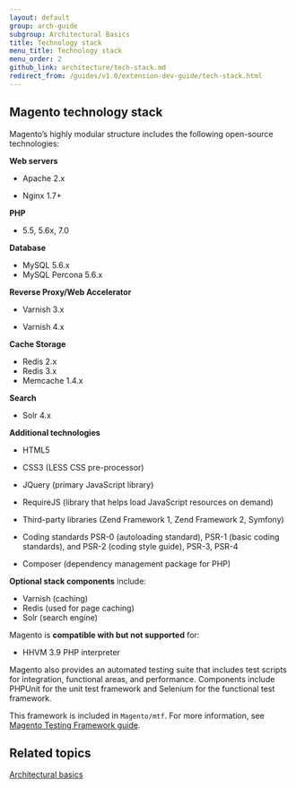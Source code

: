 ```yaml
---
layout: default
group: arch-guide
subgroup: Architectural Basics
title: Technology stack
menu_title: Technology stack
menu_order: 2
github_link: architecture/tech-stack.md
redirect_from: /guides/v1.0/extension-dev-guide/tech-stack.html
---
```

<h2>Magento technology stack</h2>

Magento’s highly modular structure includes the following open-source technologies:



<b>Web servers</b>

* Apache 2.x

* Nginx 1.7+


<b>PHP</b>

*  5.5, 5.6x, 7.0

<b>Database</b>

* MySQL 5.6.x
* MySQL Percona 5.6.x

<b>Reverse Proxy/Web Accelerator</b>

* Varnish 3.x

* Varnish 4.x


<b>Cache Storage</b>

* Redis 2.x
* Redis 3.x
* Memcache 1.4.x




<b>Search</b>

* Solr 4.x


<b>Additional technologies</b>



* HTML5

* CSS3 (LESS CSS pre-processor)

* JQuery (primary JavaScript library)

* RequireJS (library that helps load JavaScript resources on demand)
* Third-party libraries (Zend Framework 1, Zend Framework 2, Symfony)

* Coding standards PSR-0 (autoloading standard), PSR-1 (basic coding standards), and PSR-2 (coding style guide), PSR-3, PSR-4


* Composer (dependency management package for PHP) 




<b>Optional stack components</b> include:

* Varnish (caching)
* Redis (used for page caching)
* Solr (search engine)

Magento is <b>compatible with but not supported</b> for:

* HHVM 3.9 PHP interpreter 

Magento also provides an automated testing suite that includes test scripts for integration, functional areas, and performance. Components include PHPUnit for the unit test framework and Selenium for the functional test framework. 

This framework is included in `Magento/mtf`. For more information, see <a href="{{ site.gdeurl }}mtf/mtf_introduction.html">Magento Testing Framework guide</a>.

<h2>Related topics</h2>


<a href="{{ site.gdeurl }}architecture/archi_perspectives/ABasics_intro.html">Architectural basics</a>